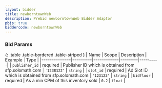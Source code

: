 ```yaml
---
layout: bidder
title: newborntownWeb
description: Prebid newborntownWeb Bidder Adaptor
pbjs: true
biddercode: newborntownWeb
---
```


### Bid Params

{: .table .table-bordered .table-striped }
| Name          | Scope    | Description | Example | Type     |
|---------------|----------|-------------|---------|----------|
| `publisher_id` | required |  Publisher ID which is obtained from sfp.solomath.com    | `'1238122'`   | `string` |
| `slot_id` | required |  Ad Slot ID which is obtained from sfp.solomath.com         | `'123123'`   | `string` |
| `bidfloor` | required |  As a min CPM of this inventory sold         | `0.2`   | `float` |
